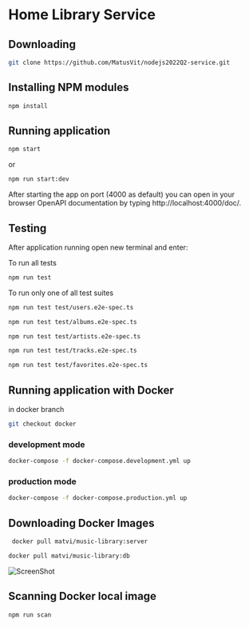 # Home Library Service

## Downloading

```bash
git clone https://github.com/MatusVit/nodejs2022Q2-service.git
```

## Installing NPM modules

```bash
npm install
```

## Running application

```bash
npm start
```

or

```bash
npm run start:dev
```

After starting the app on port (4000 as default) you can open
in your browser OpenAPI documentation by typing http://localhost:4000/doc/.

## Testing

After application running open new terminal and enter:

To run all tests

```bash
npm run test
```

To run only one of all test suites

```bash
npm run test test/users.e2e-spec.ts
```

```bash
npm run test test/albums.e2e-spec.ts
```

```bash
npm run test test/artists.e2e-spec.ts
```

```bash
npm run test test/tracks.e2e-spec.ts
```

```bash
npm run test test/favorites.e2e-spec.ts
```

## Running application with Docker

in docker branch

```bash
git checkout docker
```

### development mode

```bash
docker-compose -f docker-compose.development.yml up
```

### production mode

```bash
docker-compose -f docker-compose.production.yml up
```

## Downloading Docker Images

```bash
 docker pull matvi/music-library:server
```

```bash
docker pull matvi/music-library:db
```

![ScreenShot](http://joxi.ru/GrqRWNziz9EWbm)

## Scanning Docker local image

```bash
npm run scan
```
